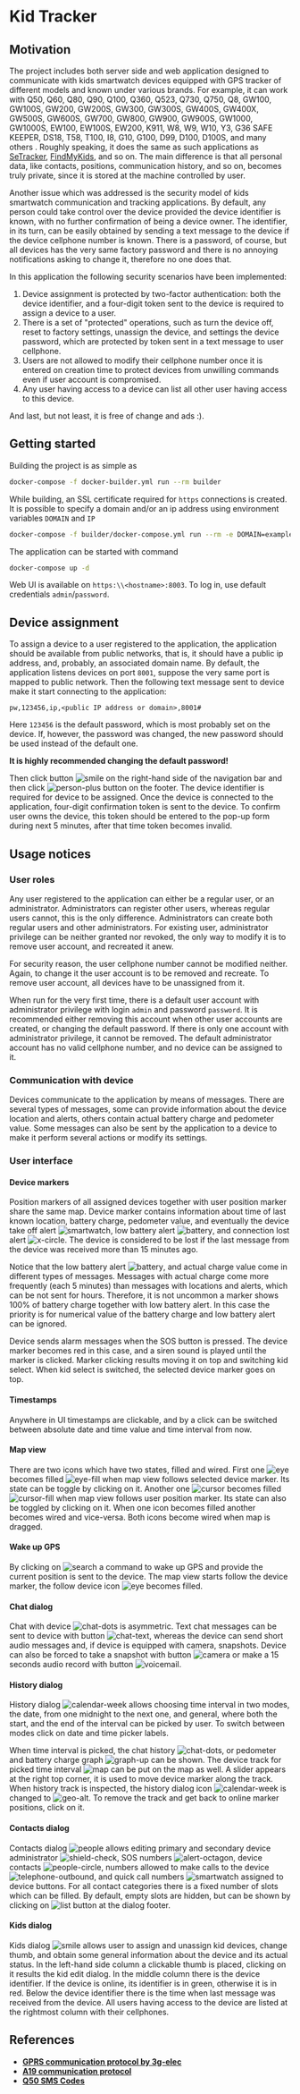 # Kid Tracker

## Motivation

The project includes both server side and web application designed to communicate with kids smartwatch 
devices equipped with GPS tracker of different models and known under various brands. For example, 
it can work with Q50, Q60, Q80, Q90, Q100, Q360, Q523, Q730, Q750, Q8, GW100, GW100S, GW200, 
GW200S, GW300, GW300S, GW400S, GW400X, GW500S, GW600S, GW700, GW800, GW900, GW900S, GW1000, 
GW1000S, EW100, EW100S, EW200, K911, W8, W9, W10, Y3, G36 SAFE KEEPER, DS18, T58, T100, I8, 
G10, G100, D99, D100, D100S, and many others . Roughly speaking, it does the same as
such applications as [SeTracker](https://setracker.org/), [FindMyKids](https://findmykids.org/), 
and so on. The main difference is that all personal data, like contacts, positions, 
communication history, and so on, becomes truly private, since it is stored at the machine 
controlled by user.

Another issue which was addressed is the security model of kids smartwatch communication and tracking applications.
By default, any person could take control over the device provided the device identifier
is known, with no further confirmation of being a device owner. The identifier, in its turn, 
can be easily obtained by sending a text message to the device if the device cellphone number 
is known. There is a password, of course, but all devices has the very same factory password
and there is no annoying notifications asking to change it, therefore no one does that.

In this application the following security scenarios have been implemented: 
1. Device assignment is protected by two-factor authentication: both the device identifier, and a 
four-digit token sent to the device is required to assign a device to a user.
2. There is a set of "protected" operations, such as turn the device off, reset to factory settings, 
unassign the device, and settings the device password, which are protected by token sent 
in a text message to user cellphone.
3. Users are not allowed to modify their cellphone number once it is entered on creation time
to protect devices from unwilling commands even if user account is compromised.
4. Any user having access to a device can list all other user having access to this device.

And last, but not least, it is free of change and ads :).

## Getting started

Building the project is as simple as
```bash
docker-compose -f docker-builder.yml run --rm builder
```
While building, an SSL certificate required for `https` connections is created. It is possible 
to specify a domain and/or an ip address using environment variables `DOMAIN` and `IP`
```bash
docker-compose -f builder/docker-compose.yml run --rm -e DOMAIN=example.com -e IP=123.45.67.89 builder
```

The application can be started with command
```bash
docker-compose up -d
```

Web UI is available on `https:\\<hostname>:8003`. To log in, use default credentials `admin`/`password`.

## Device assignment

To assign a device to a user registered to the application, the application should be available 
from public networks, that is, it should have a public ip address, and, probably,
an associated domain name. By default, the application listens devices on port `8001`,
suppose the very same port is mapped to public network. Then the following text message
sent to device make it start connecting to the application:
```
pw,123456,ip,<public IP address or domain>,8001#
```
Here `123456` is the default password, which is most probably set on the device. If, however, 
the password was changed, the new password should be used instead of the default one. 

**It is highly recommended changing the default password!**

Then click button ![smile](icons/emoji-smile.svg) on the right-hand side of the navigation 
bar and then click ![person-plus](icons/person-plus.svg) button on the footer. The device
identifier is required for device to be assigned. Once the device is connected to 
the application, four-digit confirmation token is sent to the device. To confirm user owns 
the device, this token should be entered to the pop-up form during next 5 minutes, 
after that time token becomes invalid. 

## Usage notices

### User roles
Any user registered to the application can either be a regular user, or an administrator. 
Administrators can register other users, whereas regular users cannot, this is the only 
difference. Administrators can create both regular users and other administrators. For existing
user, administrator privilege can be neither granted nor revoked, the only way to modify it
is to remove user account, and recreated it anew.

For security reason, the user cellphone number cannot be modified neither. Again, to change it
the user account is to be removed and recreate. To remove user account, all devices have to
be unassigned from it.

When run for the very first time, there is a default user account with administrator privilege with 
login `admin` and password `password`. It is recommended either removing this account when other
user accounts are created, or changing the default password. If there is only one account with 
administrator privilege, it cannot be removed. The default administrator account has no valid
cellphone number, and no device can be assigned to it.

### Communication with device
Devices communicate to the application by means of messages. There are several types of messages,
some can provide information about the device location and alerts, others contain actual battery
charge and pedometer value. Some messages can also be sent by the application to a device to make
it perform several actions or modify its settings.

### User interface

#### Device markers
Position markers of all assigned devices together with user position marker share the same
map. Device marker contains information about time of last known location, 
battery charge, pedometer value, and eventually the device take off alert 
![smartwatch](icons/smartwatch.svg), low battery alert ![battery](icons/battery.svg), 
and connection lost alert ![x-circle](icons/x-circle.svg). The device is considered 
to be lost if the last message from the device was received more than 15 minutes ago. 

Notice that the low battery alert ![battery](icons/battery.svg), and actual charge value
come in different types of messages. Messages with actual charge come more frequently 
(each 5 minutes) than messages with locations and alerts, which can be not sent for hours.
Therefore, it is not uncommon a marker shows 100% of battery charge together with
low battery alert. In this case the priority is for numerical value of the battery charge and 
low battery alert can be ignored.

Device sends alarm messages when the SOS button is pressed. The device marker 
becomes red in this case, and a siren sound is played until the marker is clicked. 
Marker clicking results moving it on top and switching kid select. When kid select is switched,
the selected device marker goes on top.

#### Timestamps
Anywhere in UI timestamps are clickable, and by a click can be switched between absolute date 
and time value and time interval from now.

#### Map view
There are two icons which have two states, filled and wired. First one ![eye](icons/eye.svg)
becomes filled ![eye-fill](icons/eye-fill.svg) when map view follows selected device marker. 
Its state can be toggle by clicking on it. Another one ![cursor](icons/cursor.svg) becomes 
filled ![cursor-fill](icons/cursor-fill.svg) when map view follows user position marker. 
Its state can also be toggled by clicking on it. When one icon becomes filled another becomes 
wired and vice-versa. Both icons become wired when map is dragged.

#### Wake up GPS
By clicking on ![search](icons/search.svg) a command to wake up GPS and provide the current 
position is sent to the device. The map view starts follow the device marker, 
the follow device icon ![eye](icons/eye.svg) becomes filled.

#### Chat dialog
Chat with device ![chat-dots](icons/chat-dots.svg) is asymmetric. Text chat messages can be
sent to device with button ![chat-text](icons/chat-text.svg), whereas the device can send 
short audio messages and, if device is equipped with camera, snapshots.
Device can also be forced to take a snapshot with button ![camera](icons/camera.svg)
or make a 15 seconds audio record with button ![voicemail](icons/voicemail.svg).


#### History dialog
History dialog ![calendar-week](icons/calendar-week.svg) allows choosing time interval in two
modes, the date, from one midnight to the next one, and general, where both the start, 
and the end of the interval can be picked by user. To switch between modes click on date and time
picker labels. 

When time interval is picked, the chat history ![chat-dots](icons/chat-dots.svg), or pedometer 
and battery charge graph ![graph-up](icons/graph-up.svg) can be shown. 
The device track for picked time interval ![map](icons/map.svg) can be put on the map as well. 
A slider appears at the right top corner, it is used to move device 
marker along the track. When history track is inspected, the history dialog icon 
![calendar-week](icons/calendar-week.svg) is changed to ![geo-alt](icons/geo-alt.svg). 
To remove the track and get back to online marker positions, click on it. 

#### Contacts dialog
Contacts dialog ![people](icons/people.svg) allows editing primary and secondary
device administrator ![shield-check](icons/shield-check.svg), SOS numbers 
![alert-octagon](icons/exclamation-octagon.svg), device contacts 
![people-circle](icons/person-circle.svg), numbers allowed to make calls to the
device ![telephone-outbound](icons/telephone-outbound.svg), and quick call numbers
![smartwatch](icons/smartwatch.svg) assigned to device buttons. For all contact categories 
there is a fixed number of slots which can be filled. By default, empty slots are hidden, 
but can be shown by clicking on ![list](icons/list.svg) button at the dialog footer.

#### Kids dialog 
Kids dialog ![smile](icons/emoji-smile.svg) allows user to assign and unassign kid devices, 
change thumb, and obtain some general information about the device and its actual status. 
In the left-hand side column a clickable thumb is placed, clicking on it results the
kid edit dialog. In the middle column there is the device identifier. If the device is online, 
its identifier is in green, otherwise it is in red. Below the device identifier there is 
the time when last message was received from the device.
All users having access to the device are listed at the rightmost column with their cellphones.

## References

- [**GPRS communication protocol by 3g-elec**](https://github.com/tananaev/traccar/files/213814/3g.elec.comm.protocol.docx)
- [**A19 communication protocol**](https://www.istartek.com/wp-content/uploads/2019/03/A19-Communication-Protocol.pdf)
- [**Q50 SMS Codes**](http://deneysel-nadir.blogspot.com/2018/02/q50-sms-codes-q50-smart-watch-q50-sms.html)